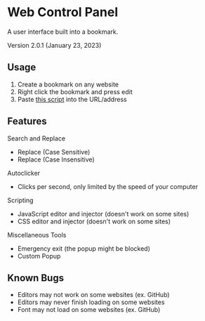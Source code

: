 # Web Control Panel
A user interface built into a bookmark.

Version 2.0.1 (January 23, 2023)

## Usage
1. Create a bookmark on any website
2. Right click the bookmark and press edit
3. Paste [this script](https://raw.githubusercontent.com/TrueSunGaming/web-control-panel/main/bookmark.js) into the URL/address

## Features

Search and Replace
* Replace (Case Sensitive)
* Replace (Case Insensitive)

Autoclicker
* Clicks per second, only limited by the speed of your computer

Scripting
* JavaScript editor and injector (doesn't work on some sites)
* CSS editor and injector (doesn't work on some sites)

Miscellaneous Tools
* Emergency exit (the popup might be blocked)
* Custom Popup

## Known Bugs
* Editors may not work on some websites (ex. GitHub)
* Editors may never finish loading on some websites
* Font may not load on some websites (ex. GitHub)
